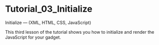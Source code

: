 Tutorial_03_Initialize
======================

Initialize — (XML, HTML, CSS, JavaScript)

This third lesson of the tutorial shows you how to initialize and render the JavaScript for your gadget.
